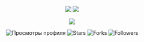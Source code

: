 <p align="center">
  <img src="https://github-readme-stats.vercel.app/api?username=MaybePritz&show_icons=true&hide_title=true&hide_border=true&theme=transparent&card_width=400" />
  <img src="https://github-readme-stats.vercel.app/api/top-langs/?username=MaybePritz&layout=compact&hide_border=true&theme=transparent&card_width=300" />
</p>

<p align="center">
  <img src="https://streak-stats.demolab.com?user=MaybePritz&theme=transparent&hide_border=true" />
</p>

<p align="center">
  <img src="https://komarev.com/ghpvc/?username=MaybePritz&label=Views&color=blueviolet&style=flat-square" alt="Просмотры профиля" />
  <img src="https://img.shields.io/github/stars/MaybePritz?color=yellow&label=Stars&style=flat-square" alt="Stars" />
  <img src="https://img.shields.io/github/forks/MaybePritz?color=green&label=Forks&style=flat-square" alt="Forks" />
  <img src="https://img.shields.io/github/followers/MaybePritz?label=Followers&style=flat-square&color=blue" alt="Followers" />
</p>
